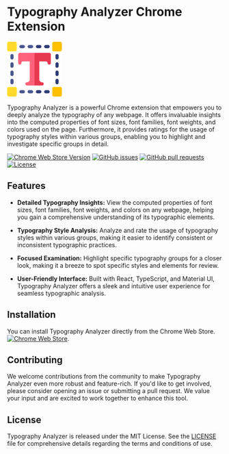 # Typography Analyzer Chrome Extension

![Typography Analyzer Logo](https://github.com/lemehovskiy/chrome-extension-typography-analyzer/blob/main/public/logo128.png?raw=true)

Typography Analyzer is a powerful Chrome extension that empowers you to deeply analyze the typography of any webpage. It offers invaluable insights into the computed properties of font sizes, font families, font weights, and colors used on the page. Furthermore, it provides ratings for the usage of typography styles within various groups, enabling you to highlight and investigate specific groups in detail.

[![Chrome Web Store Version](https://img.shields.io/chrome-web-store/v/ommgjjglofcihoogjiibfgoeedcnkeib?label=Extension%20Version&logo=google-chrome&logoColor=white)](https://chrome.google.com/webstore/detail/ommgjjglofcihoogjiibfgoeedcnkeib)
[![GitHub issues](https://img.shields.io/github/issues/lemehovskiy/chrome-extension-typography-analyzer)](https://github.com/lemehovskiy/chrome-extension-typography-analyzer/issues)
[![GitHub pull requests](https://img.shields.io/github/issues-pr/lemehovskiy/chrome-extension-typography-analyzer)](https://github.com/lemehovskiy/chrome-extension-typography-analyzer/pulls)
[![License](https://img.shields.io/github/license/lemehovskiy/chrome-extension-typography-analyzer)](https://github.com/lemehovskiy/chrome-extension-typography-analyzer/blob/master/LICENSE)

## Features

- **Detailed Typography Insights:** View the computed properties of font sizes, font families, font weights, and colors on any webpage, helping you gain a comprehensive understanding of its typographic elements.

- **Typography Style Analysis:** Analyze and rate the usage of typography styles within various groups, making it easier to identify consistent or inconsistent typographic practices.

- **Focused Examination:** Highlight specific typography groups for a closer look, making it a breeze to spot specific styles and elements for review.

- **User-Friendly Interface:** Built with React, TypeScript, and Material UI, Typography Analyzer offers a sleek and intuitive user experience for seamless typographic analysis.

## Installation

You can install Typography Analyzer directly from the Chrome Web Store. [![Chrome Web Store](https://img.shields.io/chrome-web-store/v/ommgjjglofcihoogjiibfgoeedcnkeib?label=Get%20it%20on%20Chrome%20Web%20Store&logo=google-chrome&logoColor=white)](https://chrome.google.com/webstore/detail/ommgjjglofcihoogjiibfgoeedcnkeib).

## Contributing

We welcome contributions from the community to make Typography Analyzer even more robust and feature-rich. If you'd like to get involved, please consider opening an issue or submitting a pull request. We value your input and are excited to work together to enhance this tool.

## License

Typography Analyzer is released under the MIT License. See the [LICENSE](LICENSE) file for comprehensive details regarding the terms and conditions of use.